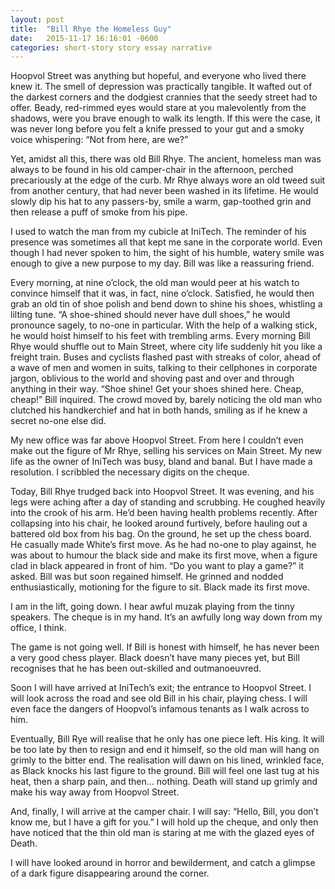 ```yaml
---
layout: post
title:  "Bill Rhye the Homeless Guy"
date:   2015-11-17 16:16:01 -0600
categories: short-story story essay narrative
---
```


Hoopvol Street was anything but hopeful, and everyone who lived there knew it. The smell of depression was practically tangible. It wafted out of the darkest corners and the dodgiest crannies that the seedy street had to offer. Beady, red-rimmed eyes would stare at you malevolently from the shadows, were you brave enough to walk its length. If this were the case, it was never long before you felt a knife pressed to your gut and a smoky voice whispering:
“Not from here, are we?”
<!--more-->
Yet, amidst all this, there was old Bill Rhye. The ancient, homeless man was always to be found in his old camper-chair in the afternoon, perched precariously at the edge of the curb. Mr Rhye always wore an old tweed suit from another century, that had never been washed in its lifetime. He would slowly dip his hat to any passers-by, smile a warm, gap-toothed grin and then release a puff of smoke from his pipe.

I used to watch the man from my cubicle at IniTech. The reminder of his presence was sometimes all that kept me sane in the corporate world. Even though I had never spoken to him, the sight of his humble, watery smile was enough to give a new purpose to my day. Bill was like a reassuring friend.

Every morning, at nine o’clock, the old man would peer at his watch to convince himself that it was, in fact, nine o’clock. Satisfied, he would then grab an old tin of shoe polish and bend down to shine his shoes, whistling a lilting tune.
“A shoe-shined should never have dull shoes,” he would pronounce sagely, to no-one in particular. With the help of a walking stick, he would hoist himself to his feet with trembling arms. Every morning Bill Rhye would shuffle out to Main Street, where city life suddenly hit you like a freight train. Buses and cyclists flashed past with streaks of color, ahead of a wave of men and women in suits, talking to their cellphones in corporate jargon, oblivious to the world and shoving past and over and through anything in their way.
“Shoe shine! Get your shoes shined here. Cheap, cheap!” Bill inquired.
The crowd moved by, barely noticing the old man who clutched his handkerchief and hat in both hands, smiling as if he knew a secret no-one else did.

My new office was far above Hoopvol Street. From here I couldn’t even make out the figure of Mr Rhye, selling his services on Main Street. My new life as the owner of IniTech was busy, bland and banal. But I have made a resolution. I scribbled the necessary digits on the cheque.

Today, Bill Rhye trudged back into Hoopvol Street. It was evening, and his legs were aching after a day of standing and scrubbing. He coughed heavily into the crook of his arm. He’d been having health problems recently. After collapsing into his chair, he looked around furtively, before hauling out a battered old box from his bag. On the ground, he set up the chess board. He casually made White’s first move. As he had no-one to play against, he was about to humour the black side and make its first move, when a figure clad in black appeared in front of him.
“Do you want to play a game?” it asked.
Bill was but soon regained himself. He grinned and nodded enthusiastically, motioning for the figure to sit. Black made its first move.

I am in the lift, going down. I hear awful muzak playing from the tinny speakers. The cheque is in my hand. It’s an awfully long way down from my office, I think.

The game is not going well. If Bill is honest with himself, he has never been a very good chess player. Black doesn’t have many pieces yet, but Bill recognises that he has been out-skilled and outmanoeuvred.

Soon I will have arrived at IniTech’s exit; the entrance to Hoopvol Street. I will look across the road and see old Bill in his chair, playing chess. I will even face the dangers of Hoopvol’s infamous tenants as I walk across to him.

Eventually, Bill Rye will realise that he only has one piece left. His king.
It will be too late by then to resign and end it himself, so the old man will hang on grimly to the bitter end. The realisation will dawn on his lined, wrinkled face, as Black knocks his last figure to the ground. Bill will feel one last tug at his heat, then a sharp pain, and then... nothing.
Death will stand up grimly and make his way away from Hoopvol Street.

And, finally, I will arrive at the camper chair. I will say: “Hello, Bill, you don’t know me, but I have a gift for you.” I will hold up the cheque, and only then have noticed that the thin old man is staring at me with the glazed eyes of Death.

I will have looked around in horror and bewilderment, and catch a glimpse of a dark figure disappearing around the corner.
